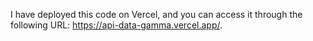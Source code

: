I have deployed this code on Vercel, and you can access it through the following URL: https://api-data-gamma.vercel.app/.

